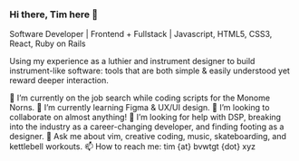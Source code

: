 ### Hi there, Tim here 👋
Software Developer | Frontend + Fullstack | Javascript, HTML5, CSS3, React, Ruby on Rails

Using my experience as a luthier and instrument designer to build instrument-like software: tools that are both simple & easily understood yet reward deeper interaction.

🔭 I’m currently on the job search while coding scripts for the Monome Norns.
🌱 I’m currently learning Figma & UX/UI design.
👯 I’m looking to collaborate on almost anything!
🤔 I’m looking for help with DSP, breaking into the industry as a career-changing developer, and finding footing as a designer.
💬 Ask me about vim, creative coding, music, skateboarding, and kettlebell workouts.
📫 How to reach me: tim {at} bvwtgt {dot} xyz
